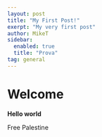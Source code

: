 ```yaml
---
layout: post
title: "My First Post!"
exerpt: "My very first post"
author: MikeT
sidebar:
  enabled: true
  title: "Prova"
tag: general
---
```


# Welcome

**Hello world**

Free Palestine
